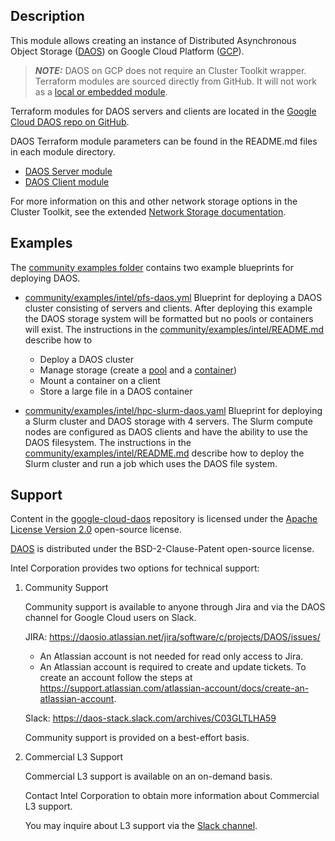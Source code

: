 ## Description

This module allows creating an instance of Distributed Asynchronous Object Storage ([DAOS](https://docs.daos.io/)) on Google Cloud Platform ([GCP](https://cloud.google.com/)).

> **_NOTE:_**
> DAOS on GCP does not require an Cluster Toolkit wrapper.
> Terraform modules are sourced directly from GitHub.
> It will not work as a [local or embedded module](../../../../modules/README.md#embedded-modules).

Terraform modules for DAOS servers and clients are located in the [Google Cloud DAOS repo on GitHub](https://github.com/daos-stack/google-cloud-daos).

DAOS Terraform module parameters can be found in the README.md files in each module directory.

- [DAOS Server module](https://github.com/daos-stack/google-cloud-daos/tree/main/terraform/modules/daos_server#readme)
- [DAOS Client module](https://github.com/daos-stack/google-cloud-daos/tree/main/terraform/modules/daos_client#readme)

For more information on this and other network storage options in the Cluster Toolkit, see the extended [Network Storage documentation](../../../../docs/network_storage.md).
## Examples

The [community examples folder](../../../examples/intel/) contains two example blueprints for deploying DAOS.

- [community/examples/intel/pfs-daos.yml](../../../examples/intel/pfs-daos.yml)
  Blueprint for deploying a DAOS cluster consisting of servers and clients.
  After deploying this example the DAOS storage system will be formatted but no pools or containers will exist.
  The instructions in the [community/examples/intel/README.md](../../../examples/intel/README.md#create-a-daos-pool-and-container) describe how to

  - Deploy a DAOS cluster
  - Manage storage (create a [pool](https://docs.daos.io/v2.2/overview/storage/?h=container#daos-pool) and a [container](https://docs.daos.io/v2.2/overview/storage/?h=container#daos-container))
  - Mount a container on a client
  - Store a large file in a DAOS container

- [community/examples/intel/hpc-slurm-daos.yaml](../../../examples/intel/hpc-slurm-daos.yaml)
  Blueprint for deploying a Slurm cluster and DAOS storage with 4 servers.
  The Slurm compute nodes are configured as DAOS clients and have the ability to use the DAOS filesystem.
  The instructions in the [community/examples/intel/README.md](../../../examples/intel/README.md#deploy-the-daosslurm-cluster) describe how to deploy the Slurm cluster and run a job which uses the DAOS file system.

## Support

Content in the [google-cloud-daos](https://github.com/daos-stack/google-cloud-daos) repository is licensed under the [Apache License Version 2.0](https://github.com/daos-stack/google-cloud-daos/blob/main/LICENSE) open-source license.

[DAOS](https://github.com/daos-stack/daos) is distributed under the BSD-2-Clause-Patent open-source license.

Intel Corporation provides two options for technical support:

1. Community Support

   Community support is available to anyone through Jira and via the DAOS channel for Google Cloud users on Slack.

   JIRA: https://daosio.atlassian.net/jira/software/c/projects/DAOS/issues/

   - An Atlassian account is not needed for read only access to Jira.
   - An Atlassian account is required to create and update tickets.
     To create an account follow the steps at https://support.atlassian.com/atlassian-account/docs/create-an-atlassian-account.

   Slack: https://daos-stack.slack.com/archives/C03GLTLHA59

   Community support is provided on a best-effort basis.

2. Commercial L3 Support

   Commercial L3 support is available on an on-demand basis.

   Contact Intel Corporation to obtain more information about Commercial L3 support.

   You may inquire about L3 support via the [Slack channel](https://daos-stack.slack.com/archives/C03GLTLHA59).
